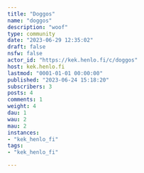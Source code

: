 ```yaml
---
title: "Doggos" 
name: "doggos"
description: "woof"
type: community
date: "2023-06-29 12:35:02"
draft: false
nsfw: false
actor_id: "https://kek.henlo.fi/c/doggos"
host: kek.henlo.fi
lastmod: "0001-01-01 00:00:00"
published: "2023-06-24 15:18:20"
subscribers: 3
posts: 4
comments: 1
weight: 4
dau: 1
wau: 2
mau: 2
instances:
- "kek_henlo_fi"
tags: 
- "kek_henlo_fi"

---
```

